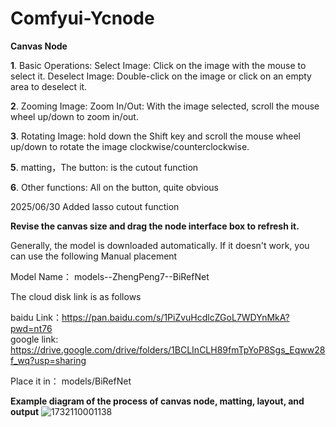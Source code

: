 # Comfyui-Ycnode
**Canvas Node**

**1**. Basic Operations:
Select Image: Click on the image with the mouse to select it.
Deselect Image: Double-click on the image or click on an empty area to deselect it.

**2**. Zooming Image:
Zoom In/Out: With the image selected, scroll the mouse wheel up/down to zoom in/out.

**3**. Rotating Image:
hold down the Shift key and scroll the mouse wheel up/down to rotate the image clockwise/counterclockwise.

**5**. matting，The button:  is the cutout function

**6**. Other functions:
All on the button, quite obvious

2025/06/30 Added lasso cutout function

**Revise the canvas size and drag the node interface box to refresh it.**

Generally, the model is downloaded automatically. If it doesn't work, you can use the following
Manual placement

Model Name： models--ZhengPeng7--BiRefNet

The cloud disk link is as follows

baidu Link：https://pan.baidu.com/s/1PiZvuHcdlcZGoL7WDYnMkA?pwd=nt76  
google link: https://drive.google.com/drive/folders/1BCLInCLH89fmTpYoP8Sgs_Eqww28f_wq?usp=sharing

Place it in： models/BiRefNet

**Example diagram of the process of canvas node, matting, layout, and output**
![1732110001138](https://github.com/user-attachments/assets/372a14a5-8255-4768-9547-d8a6083bb76c)



